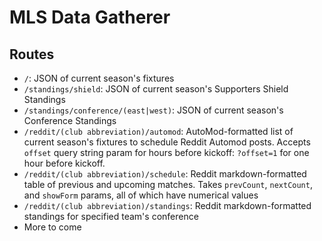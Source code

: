 # MLS Data Gatherer

## Routes

- `/`: JSON of current season's fixtures
- `/standings/shield`: JSON of current season's Supporters Shield Standings
- `/standings/conference/(east|west)`: JSON of current season's Conference Standings
- `/reddit/(club abbreviation)/automod`: AutoMod-formatted list of current season's fixtures to schedule Reddit Automod posts. Accepts `offset` query string param for hours before kickoff: `?offset=1` for one hour before kickoff.
- `/reddit/(club abbreviation)/schedule`: Reddit markdown-formatted table of previous and upcoming matches. Takes `prevCount`, `nextCount`, and `showForm` params, all of which have numerical values
- `/reddit/(club abbreviation)/standings`: Reddit markdown-formatted standings for specified team's conference
- More to come

